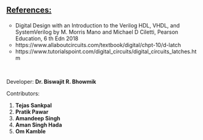 <p style="font-size: 20px; font-weight: bold; text-decoration: underline">References:</p>
<div>
<ul style="list-style-type: circle">
<li>Digital Design with an Introduction to the Verilog HDL, VHDL, and SystemVerilog by M. Morris Mano and Michael D Ciletti, Pearson Education, 6 th Edn 2018</li>
<li>https://www.allaboutcircuits.com/textbook/digital/chpt-10/d-latch</li>
<li>https://www.tutorialspoint.com/digital_circuits/digital_circuits_latches.htm</li>
</ul>
</div>
<div>
<br>
<p>Developer: <span style="font-weight:bold">Dr. Biswajit R. Bhowmik</span></p>
<p>Contributors:
<ol>
<li><b>Tejas Sankpal</b></li>
<li><b>Pratik Pawar</b></li>
<li><b>Amandeep Singh</b></li>
<li><b>Aman Singh Hada</b></li>
<li><b>Om Kamble</b></li>
</ol>
</p>
</div>
